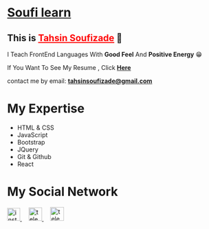 <h1>
  <a href='https://instagram.com/soufi_learn'>Soufi learn</a>
</h1>

## This is <a href='https://instagram.com/tahsin_soufizade' style='color: red;'>Tahsin Soufizade</a> 💙

<p>I Teach FrontEnd Languages With <b>Good Feel</b> And <b>Positive Energy</b> 😁</p>
<P>If You Want To See My Resume , Click <a href='https://tahsin-soufizade.netlify.app'><b>Here</b></a></p>
<p>contact me by email:‌ <a href='mailto:tahsinsoufizade@gmail.com'><b>tahsinsoufizade@gmail.com</b></a></p>

<h1>My Expertise</h1>
<ul>
  <li>HTML & CSS</li>
  <li>JavaScript</li>
  <li>Bootstrap</li>
  <li>JQuery</li>
  <li>Git & Github</li>
  <li>React</li>
  </ul>

<h1>My Social Network</h1>
<a href="https://instagram.com/soufi_learn" target="blank" title='instagram'>
  <img src="https://raw.githubusercontent.com/rahuldkjain/github-profile-readme-generator/master/src/images/icons/Social/instagram.svg" alt="instagram" width="30" />
</a>
&nbsp; &nbsp;
<a href="https://t.me/soufi_learn" target="blank" title='Telegram'>
  <img src="https://upload.wikimedia.org/wikipedia/commons/thumb/8/82/Telegram_logo.svg/1024px-Telegram_logo.svg.png" alt="telegram" width="31" />
</a>
  &nbsp; &nbsp;
 <a href="https://www.aparat.com/soufi_learn" target="blank" title='Aparat'>
  <img src="https://cdn.cdnlogo.com/logos/a/8/aparat.svg" alt="telegram" width="32" />
</a>
